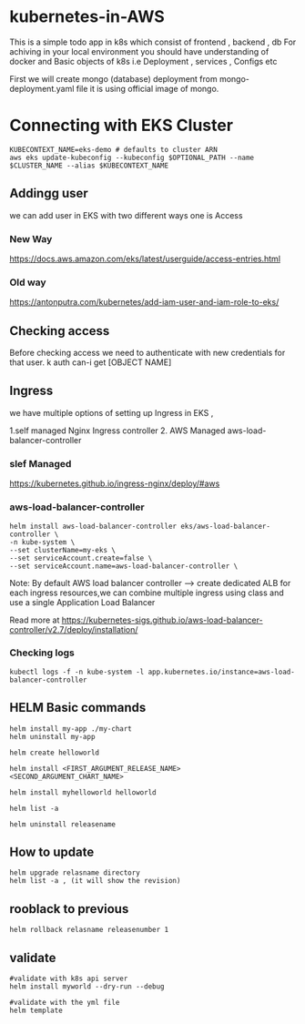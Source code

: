 # kubernetes-in-AWS


This is a simple todo app in k8s which consist of frontend , backend , db
For achiving in your local environment you should have understanding of docker and Basic objects
of k8s i.e Deployment , services , Configs etc

First we will create mongo (database) deployment from mongo-deployment.yaml file it is using official image of mongo.


# Connecting with EKS Cluster
```
KUBECONTEXT_NAME=eks-demo # defaults to cluster ARN
aws eks update-kubeconfig --kubeconfig $OPTIONAL_PATH --name $CLUSTER_NAME --alias $KUBECONTEXT_NAME
```


## Addingg user

we can add user in EKS with two different ways one is Access 

### New Way
https://docs.aws.amazon.com/eks/latest/userguide/access-entries.html

### Old way 
https://antonputra.com/kubernetes/add-iam-user-and-iam-role-to-eks/

## Checking access

Before checking access we need to authenticate with new credentials for that user.
k auth can-i get [OBJECT NAME]


## Ingress 
we have multiple options of setting up Ingress in EKS , 

1.self managed Nginx Ingress controller
2. AWS Managed aws-load-balancer-controller 

### slef Managed

https://kubernetes.github.io/ingress-nginx/deploy/#aws

### aws-load-balancer-controller
```
helm install aws-load-balancer-controller eks/aws-load-balancer-controller \
-n kube-system \
--set clusterName=my-eks \
--set serviceAccount.create=false \
--set serviceAccount.name=aws-load-balancer-controller \
```
Note: By default AWS load balancer controller --> create dedicated ALB for each ingress resources,we can combine multiple ingress using class  and use a single Application Load Balancer

Read more at https://kubernetes-sigs.github.io/aws-load-balancer-controller/v2.7/deploy/installation/



### Checking logs 

```
kubectl logs -f -n kube-system -l app.kubernetes.io/instance=aws-load-balancer-controller
```



##  HELM Basic commands
```
helm install my-app ./my-chart
helm uninstall my-app
```


```
helm create helloworld

helm install <FIRST_ARGUMENT_RELEASE_NAME> <SECOND_ARGUMENT_CHART_NAME>

helm install myhelloworld helloworld

helm list -a

helm uninstall releasename
```
## How to update

```
helm upgrade relasname directory
helm list -a , (it will show the revision)
```
## rooblack to previous
```
helm rollback relasname releasenumber 1
```
## validate
```
#validate with k8s api server
helm install myworld --dry-run --debug

#validate with the yml file
helm template
```


